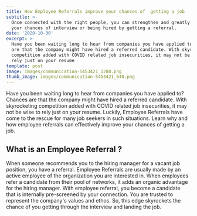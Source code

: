 ```yaml
---
title: How Employee Referrals improve your chances of  getting a job
subtitle: >-
  Once connected with the right people, you can strengthen and greatly increase
  your chances of interview or being hired by getting a referral.
date: '2020-10-30'
excerpt: >-
  Have you been waiting long to hear from companies you have applied to? Chances
  are that the company might have hired a referred candidate. With skyrocketing
  competition added with COVID related job insecurities, it may not be wise to
  rely just on your resume
template: post
image: images/communication-5453421_1280.png
thumb_image: images/communication-5453421_640.png
---
```

Have you been waiting long to hear from companies you have applied to? Chances are that the company might have hired a referred candidate. With skyrocketing competition added with COVID related job insecurities, it may not be wise to rely just on your resume. Luckily, Employee Referrals have come to the rescue for many job seekers in such situations. Learn why and how employee referrals can effectively improve your chances of getting a job.


## What is an Employee Referral ?

When someone recommends you to the hiring manager for a vacant job position, you have a referral. Employee Referrals are usually made by an active employee of the organization you are interested in. When employees refer a candidate from their pool of networks, it adds an organic advantage for the hiring manager. With employee referral, you become a candidate that is internally pre-screened by your connection. You are  trusted to represent the company's values and ethos. So, this edge skyrockets the chance of you getting through the interview and landing the job.

